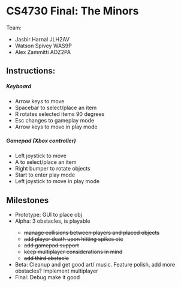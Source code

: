 # CS4730 Final: The Minors
Team:
<ul>
<li>Jasbir Harnal JLH2AV</li>
<li>Watson Spivey WAS9P</li>
<li>Alex Zammitti ADZ2PA</li>
</ul>

<h2>Instructions:</h2>
<h5>Keyboard</h5>
<ul>
<li>Arrow keys to move</li>
<li>Spacebar to select/place an item</li>
<li>R rotates selected items 90 degrees</li>
<li>Esc changes to gameplay mode</li>
<li>Arrow keys to move in play mode</li>
</ul>
<h5>Gamepad (Xbox controller)</h5>
<ul>
<li>Left joystick to move</li>
<li>A to select/place an item</li>
<li>Right bumper to rotate objects</li>
<li>Start to enter play mode</li>
<li>Left joystick to move in play mode</li>
</ul>

<h2>Milestones</h2>
<ul>
    <li>Prototype: GUI to place obj</li>
    <li>Alpha: 3 obstacles, is playable</li>
        <ul>
            <li><strike>manage collisions between players and placed objects</strike></li>
            <li><strike>add player death upon hitting spikes etc</strike></li>
            <li><strike>add gamepad support</strike></li>
            <li><strike>keep multiplayer considerations in mind</strike></li>
            <li><strike>add third obstacle</strike></li>
        </ul>
    <li>Beta: Cleanup and get good art/ music. Feature polish, add more obstacles? Implement multiplayer</li>
    <li>Final: Debug make it good</li>
</ul>